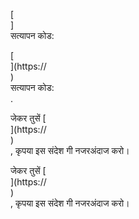 [<br host>]<br action>सत्यापन कोड:<br code>

[<br host>](https://<br host>)<br action>सत्यापन कोड:<br code>.

जेकर तुसें [<br host>](https://<br host>)<br action>, कृपया इस संदेश गी नजरअंदाज करो।

जेकर तुसें [<br host>](https://<br host>)<br action>, कृपया इस संदेश गी नजरअंदाज करो।
